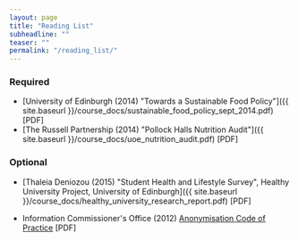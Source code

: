 ```yaml
---
layout: page
title: "Reading List"
subheadline: ""
teaser: ""
permalink: "/reading_list/"
---
```




### Required

* [University of Edinburgh (2014) "Towards a Sustainable Food Policy"]({{ site.baseurl }}/course_docs/sustainable_food_policy_sept_2014.pdf) [PDF]
* [The Russell Partnership (2014) "Pollock Halls Nutrition Audit"]({{ site.baseurl }}/course_docs/uoe_nutrition_audit.pdf) [PDF]

<!-- * [Giving and Receiving Feedback: A Guide to the Use of Peers in Self Assessment](http://www.uts.edu.au/sites/default/files/Giving-and-Receiving-Feedback.pdf) -->


### Optional

* [Thaleia Deniozou (2015) "Student Health and Lifestyle Survey", Healthy University Project, University of Edinburgh]({{ site.baseurl }}/course_docs/healthy_university_research_report.pdf) [PDF]

* Information Commissioner's Office (2012) [Anonymisation Code of Practice](https://ico.org.uk/media/for-organisations/documents/1061/anonymisation-code.pdf) [PDF]

